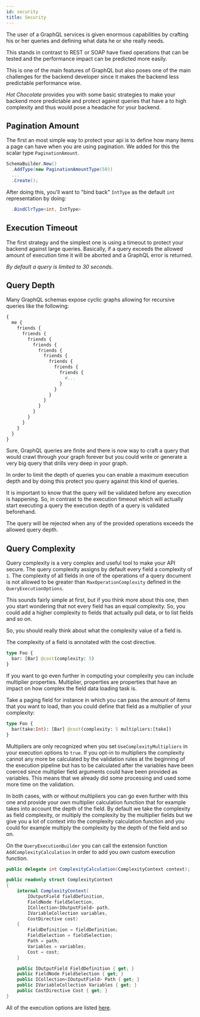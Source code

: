 ```yaml
---
id: security
title: Security
---
```


The user of a GraphQL services is given enormous capabilities by crafting his or her queries and defining what data he or she really needs.

This stands in contrast to REST or SOAP have fixed operations that can be tested and the performance impact can be predicted more easily.

This is one of the main features of GraphQL but also poses one of the main challenges for the backend developer since it makes the backend less predictable performance wise.

_Hot Chocolate_ provides you with some basic strategies to make your backend more predictable and protect against queries that have a to high complexity and thus would pose a headache for your backend.

## Pagination Amount

The first an most simple way to protect your api is to define how many items a page can have when you are using pagination. We added for this the scalar type `PaginationAmount`.

```csharp
SchemaBuilder.New()
  .AddType(new PaginationAmountType(50))
  ...
  .Create();
```

After doing this, you'll want to "bind back" `IntType` as the default `int` representation by doing:

```csharp
  .BindClrType<int, IntType>
```

## Execution Timeout

The first strategy and the simplest one is using a timeout to protect your backend against large queries. Basically, if a query exceeds the allowed amount of execution time it will be aborted and a GraphQL error is returned.

_By default a query is limited to 30 seconds._

## Query Depth

Many GraphQL schemas expose cyclic graphs allowing for recursive queries like the following:

```graphql
{
  me {
    friends {
      friends {
        friends {
          friends {
            friends {
              friends {
                friends {
                  friends {
                    friends {
                      #...
                    }
                  }
                }
              }
            }
          }
        }
      }
    }
  }
}
```

Sure, GraphQL queries are finite and there is now way to craft a query that would crawl through your graph forever but you could write or generate a very big query that drills very deep in your graph.

In order to limit the depth of queries you can enable a maximum execution depth and by doing this protect you query against this kind of queries.

It is important to know that the query will be validated before any execution is happening. So, in contrast to the execution timeout which will actually start executing a query the execution depth of a query is validated beforehand.

The query will be rejected when any of the provided operations exceeds the allowed query depth.

## Query Complexity

Query complexity is a very complex and useful tool to make your API secure. The query complexity assigns by default every field a complexity of `1`. The complexity of all fields in one of the operations of a query document is not allowed to be greater than `MaxOperationComplexity` defined in the `QueryExecutionOptions`.

This sounds fairly simple at first, but if you think more about this one, then you start wondering that not every field has an equal complexity. So, you could add a higher complexity to fields that actually pull data, or to list fields and so on.

So, you should really think about what the complexity value of a field is.

The complexity of a field is annotated with the cost directive.

```graphql
type Foo {
  bar: [Bar] @cost(complexity: 5)
}
```

If you want to go even further in computing your complexity you can include multiplier properties. Multiplier, properties are properties that have an impact on how complex the field data loading task is.

Take a paging field for instance in which you can pass the amount of items that you want to load, than you could define that field as a multiplier of your complexity:

```graphql
type Foo {
  bar(take:Int): [Bar] @cost(complexity: 5 multipliers:[take])
}
```

Multipliers are only recognized when you set `UseComplexityMultipliers` in your execution options to `true`. If you opt-in to multipliers the complexity cannot any more be calculated by the validation rules at the beginning of the execution pipeline but has to be calculated after the variables have been coerced since multiplier field arguments could have been provided as variables. This means that we already did some processing and used some more time on the validation.

In both cases, with or without multipliers you can go even further with this one and provide your own multiplier calculation function that for example takes into account the depth of the field. By default we take the complexity as field complexity, or multiply the complexity by the multiplier fields but we give you a lot of context into the complexity calculation function and you could for example multiply the complexity by the depth of the field and so on.


On the `QueryExecutionBuilder` you can call the extension function `AddComplexityCalculation` in order to add you own custom execution function.

```csharp
public delegate int ComplexityCalculation(ComplexityContext context);

public readonly struct ComplexityContext
{
    internal ComplexityContext(
        IOutputField fieldDefinition,
        FieldNode fieldSelection,
        ICollection<IOutputField> path,
        IVariableCollection variables,
        CostDirective cost)
    {
        FieldDefinition = fieldDefinition;
        FieldSelection = fieldSelection;
        Path = path;
        Variables = variables;
        Cost = cost;
    }

    public IOutputField FieldDefinition { get; }
    public FieldNode FieldSelection { get; }
    public ICollection<IOutputField> Path { get; }
    public IVariableCollection Variables { get; }
    public CostDirective Cost { get; }
}
```

All of the execution options are listed [here](options.md).
